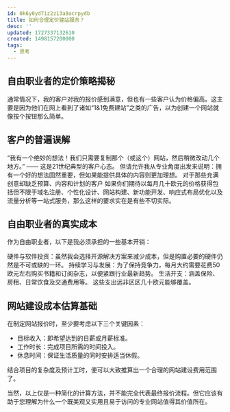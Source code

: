 ```yaml
---
id: 0k6y0yd7iz2z13a9acrpydb
title: 如何合理定价建站服务？
desc: ''
updated: 1727337132610
created: 1498157200000
tags:
  - 思考
---
```

## 自由职业者的定价策略揭秘

通常情况下，我的客户对我的报价感到满意，但也有一些客户认为价格偏高。这主要是因为他们在网上看到了诸如“1&1免费建站”之类的广告，以为创建一个网站就像按个按钮那么简单。

## 客户的普遍误解
“我有一个绝妙的想法！我们只需要复制那个（或这个）网站，然后稍微改动几个地方。” —— 这是21世纪典型的客户心态。
但请允许我从专业角度出发来说明：拥有一个好的想法固然重要，但如果能提供具体的内容则更加理想。
对于那些充满创意却缺乏预算、内容和计划的客户
如果你们期待以每月几十欧元的价格获得包括但不限于域名注册、个性化设计、网站构建、新功能开发、响应式布局优化以及流量分析等一站式服务，那么这样的要求实在是有些不切实际。

## 自由职业者的真实成本
作为自由职业者，以下是我必须承担的一些基本开销：

硬件与软件投资：虽然我会选择开源解决方案来减少成本，但是购置必要的硬件仍然是不可或缺的一环。
持续学习与发展：为了保持竞争力，每月大约需要花费50欧元左右购买书籍和订阅杂志，以便紧跟行业最新趋势。
生活开支：涵盖保险、房租、日常饮食及交通费用等。
这些支出远非区区几十欧元能够覆盖。

## 网站建设成本估算基础
在制定网站报价时，至少要考虑以下三个关键因素：

- 目标收入：即希望达到的日薪或月薪标准。
- 工作时长：完成项目所需的时间投入。
- 休息时间：保证生活质量的同时安排适当休假。

结合项目的复杂度及预计工时，便可以大致推算出一个合理的网站建设费用范围了。

当然，以上仅是一种简化的计算方法，并不能完全代表最终报价流程。但它应该有助于您理解为什么一个既美观又实用且易于访问的专业网站值得其价值所在。